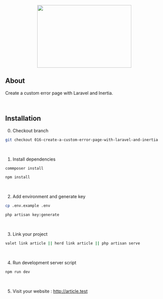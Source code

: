 <p align="center"><img src="https://raw.githubusercontent.com/capsulescodes/articles/main/capsules-articles-image.svg" width="300px" height="200px" /></p>


## About

Create a custom error page with Laravel and Inertia.

<br>

## Installation

0. Checkout branch

```bash
git checkout 016-create-a-custom-error-page-with-laravel-and-inertia
```

<br>

1. Install dependencies

```bash
commposer install

npm install
```

<br>

2. Add environment and generate key

```bash
cp .env.example .env

php artisan key:generate
```

<br>

3. Link your project

```bash
valet link article || herd link article || php artisan serve
```

<br>

4. Run development server script

```bash
npm run dev
```

<br>

5. Visit your website : http://article.test
